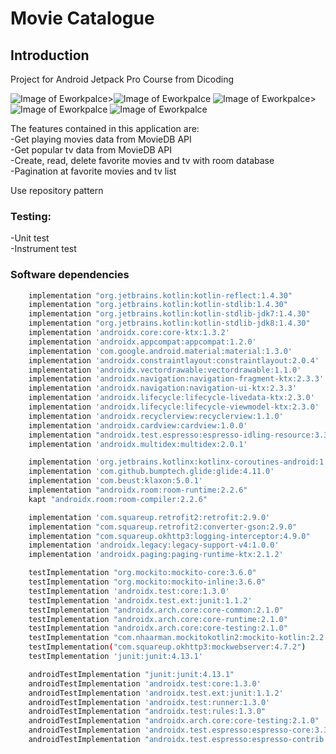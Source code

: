# Movie Catalogue

## Introduction
Project for Android Jetpack Pro Course from Dicoding

![Image of Eworkpalce](/ss/Screenshot_1.png)>![Image of Eworkpalce](/ss/Screenshot_2.png)
![Image of Eworkpalce](/ss/Screenshot_3.png)>![Image of Eworkpalce](/ss/Screenshot_4.png)
![Image of Eworkpalce](/ss/Screenshot_5.png) <br/>

The features contained in this application are: <br/>
-Get playing movies data from MovieDB API <br/>
-Get popular tv data from MovieDB API <br/>
-Create, read, delete favorite movies and tv with room database <br/>
-Pagination at favorite movies and tv list <br/>

Use repository pattern

### Testing:
-Unit test <br/>
-Instrument test <br/>

### Software dependencies
```bash
    implementation "org.jetbrains.kotlin:kotlin-reflect:1.4.30"
    implementation "org.jetbrains.kotlin:kotlin-stdlib:1.4.30"
    implementation "org.jetbrains.kotlin:kotlin-stdlib-jdk7:1.4.30"
    implementation "org.jetbrains.kotlin:kotlin-stdlib-jdk8:1.4.30"
    implementation 'androidx.core:core-ktx:1.3.2'
    implementation 'androidx.appcompat:appcompat:1.2.0'
    implementation 'com.google.android.material:material:1.3.0'
    implementation 'androidx.constraintlayout:constraintlayout:2.0.4'
    implementation 'androidx.vectordrawable:vectordrawable:1.1.0'
    implementation 'androidx.navigation:navigation-fragment-ktx:2.3.3'
    implementation 'androidx.navigation:navigation-ui-ktx:2.3.3'
    implementation 'androidx.lifecycle:lifecycle-livedata-ktx:2.3.0'
    implementation 'androidx.lifecycle:lifecycle-viewmodel-ktx:2.3.0'
    implementation 'androidx.recyclerview:recyclerview:1.1.0'
    implementation 'androidx.cardview:cardview:1.0.0'
    implementation "androidx.test.espresso:espresso-idling-resource:3.3.0"
    implementation 'androidx.multidex:multidex:2.0.1'

    implementation 'org.jetbrains.kotlinx:kotlinx-coroutines-android:1.4.1'
    implementation 'com.github.bumptech.glide:glide:4.11.0'
    implementation 'com.beust:klaxon:5.0.1'
    implementation "androidx.room:room-runtime:2.2.6"
    kapt "androidx.room:room-compiler:2.2.6"

    implementation 'com.squareup.retrofit2:retrofit:2.9.0'
    implementation "com.squareup.retrofit2:converter-gson:2.9.0"
    implementation "com.squareup.okhttp3:logging-interceptor:4.9.0"
    implementation 'androidx.legacy:legacy-support-v4:1.0.0'
    implementation 'androidx.paging:paging-runtime-ktx:2.1.2'

    testImplementation "org.mockito:mockito-core:3.6.0"
    testImplementation "org.mockito:mockito-inline:3.6.0"
    testImplementation 'androidx.test:core:1.3.0'
    testImplementation 'androidx.test.ext:junit:1.1.2'
    testImplementation "androidx.arch.core:core-common:2.1.0"
    testImplementation "androidx.arch.core:core-runtime:2.1.0"
    testImplementation "androidx.arch.core:core-testing:2.1.0"
    testImplementation "com.nhaarman.mockitokotlin2:mockito-kotlin:2.2.0"
    testImplementation("com.squareup.okhttp3:mockwebserver:4.7.2")
    testImplementation 'junit:junit:4.13.1'

    androidTestImplementation "junit:junit:4.13.1"
    androidTestImplementation 'androidx.test:core:1.3.0'
    androidTestImplementation 'androidx.test.ext:junit:1.1.2'
    androidTestImplementation 'androidx.test:runner:1.3.0'
    androidTestImplementation "androidx.test:rules:1.3.0"
    androidTestImplementation "androidx.arch.core:core-testing:2.1.0"
    androidTestImplementation 'androidx.test.espresso:espresso-core:3.3.0'
    androidTestImplementation "androidx.test.espresso:espresso-contrib:3.3.0"
```
